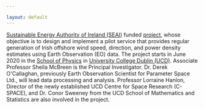 ```yaml
---

layout: default
---
```


[Sustainable Energy Authority of Ireland (SEAI)](https://www.seai.ie) funded [project](https://www.seai.ie/data-and-insights/seai-research/research-projects/details/building-upon-copernicus-earth-observation-services-to-augment-wind-measurement-coverage-of-the-oredp-offshore-renewable-energy-assessment-areas), whose objective is to design and implement a pilot service that provides regular generation of Irish offshore wind speed, direction, and power density estimates using Earth Observation (EO) data.  The project starts in June 2020 in the [School of Physics](https://www.ucd.ie/physics/) in [University College Dublin (UCD)](https://www.ucd.ie/).  Associate Professor Sheila McBreen is the Principal Investigator. Dr. Derek O'Callaghan, previously Earth Observation Scientist for Parameter Space Ltd., will lead data processing and analysis.  Professor Lorraine Hanlon, Director of the newly established UCD Centre for Space Research (C-SPACE), and Dr. Conor Sweeney from the UCD School of Mathematics and Statistics are also involved in the project.


